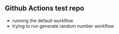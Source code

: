 ## Github Actions test repo
- running the default workflow
- trying to run generate random number workflow